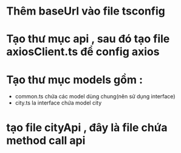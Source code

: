 # Thêm baseUrl vào file tsconfig
# Tạo thư mục api , sau đó tạo file axiosClient.ts để config axios
# Tạo thư mục models gồm :
- common.ts chứa các model dùng chung(nên sử dụng interface)
- city.ts la interface chứa model city
# tạo file cityApi , đây là file chứa method call api
